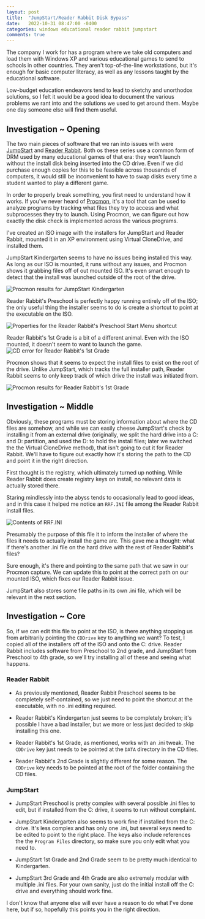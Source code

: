 ```yaml
---
layout: post
title:  "JumpStart/Reader Rabbit Disk Bypass"
date:   2022-10-31 08:47:00 -0400
categories: windows educational reader rabbit jumpstart
comments: true
---
```


The company I work for has a program where we take old computers and load them with Windows XP and various educational games to send to schools in other countries. They aren't top-of-the-line workstations, but it's enough for basic computer literacy, as well as any lessons taught by the educational software.

Low-budget education endeavors tend to lead to sketchy and unorthodox solutions, so I felt it would be a good idea to document the various problems we rant into and the solutions we used to get around them. Maybe one day someone else will find them useful.

## Investigation ~ Opening
The two main pieces of software that we ran into issues with were [JumpStart](https://jstart.fandom.com/wiki/JumpStart_Advanced_series) and [Reader Rabbit](https://readerrabbit.fandom.com/wiki/List_of_Reader_Rabbit_games). Both os these series use a common form of DRM used by many educational games of that era: they won't launch without the install disk being inserted into the CD drive. Even if we did purchase enough copies for this to be feasible across thousands of computers, it would still be inconvenient to have to swap disks every time a student wanted to play a different game.

In order to properly break something, you first need to understand how it works. If you've never heard of [Procmon](https://learn.microsoft.com/en-us/sysinternals/downloads/procmon), it's a tool that can be used to analyze programs by tracking what files they try to access and what subprocesses they try to launch. Using Procmon, we can figure out how exactly the disk check is implemented across the various programs.

I've created an ISO image with the installers for JumpStart and Reader Rabbit, mounted it in an XP environment using Virtual CloneDrive, and installed them.

JumpStart Kindergarten seems to have no issues being installed this way. As long as our ISO is mounted, it runs without any issues, and Procmon shows it grabbing files off of out mounted ISO. It's even smart enough to detect that the install was launched outside of the root of the drive.

![Procmon results for JumpStart Kindergarten](/assets/images/disk-bypass/jsakg-procmon.png)

Reader Rabbit's Preschool is perfectly happy running entirely off of the ISO; the only useful thing the installer seems to do is create a shortcut to point at the executable on the ISO.

![Properties for the Reader Rabbit's Preschool Start Menu shortcut](/assets/images/disk-bypass/rrp-properties.png)

Reader Rabbit's 1st Grade is a bit of a different animal. Even with the ISO mounted, it doesn't seem to want to launch the game.
![CD error for Reader Rabbit's 1st Grade](/assets/images/disk-bypass/rrf-error.png)

Procmon shows that it seems to expect the install files to exist on the root of the drive. Unlike JumpStart, which tracks the full installer path, Reader Rabbit seems to only keep track of which drive the install was initiated from.

![Procmon results for Reader Rabbit's 1st Grade](/assets/images/disk-bypass/rrf-procmon.png)

## Investigation ~ Middle
Obviously, these programs must be storing information about where the CD files are somehow, and while we can easily cheese JumpStart's check by installing it from an external drive (originally, we split the hard drive into a C: and D: partition, and used the D: to hold the install files; later we switched the the Virtual CloneDrive method), that isn't going to cut it for Reader Rabbit. We'll have to figure out exactly how it's storing the path to the CD and point it in the right direction.

First thought is the registry, which ultimately turned up nothing. While Reader Rabbit does create registry keys on install, no relevant data is actually stored there.

Staring mindlessly into the abyss tends to occasionally lead to good ideas, and in this case it helped me notice an `RRF.INI` file among the Reader Rabbit install files.

![Contents of RRF.INI](/assets/images/disk-bypass/rrf-ini.png)

Presumably the purpose of this file it to inform the installer of where the files it needs to actually install the game are. This gave me a thought: what if there's another .ini file on the hard drive with the rest of Reader Rabbit's files?

Sure enough, it's there and pointing to the same path that we saw in our Procmon capture. We can update this to point at the correct path on our mounted ISO, which fixes our Reader Rabbit issue.

JumpStart also stores some file paths in its own .ini file, which will be relevant in the next section.

## Investigation ~ Core
So, if we can edit this file to point at the ISO, is there anything stopping us from arbitrarily pointing the `CDDrive` key to anything we want? To test, I copied all of the installers off of the ISO and onto the C: drive. Reader Rabbit includes software from Preschool to 2nd grade, and JumpStart from Preschool to 4th grade, so we'll try installing all of these and seeing what happens.

### Reader Rabbit
- As previously mentioned, Reader Rabbit Preschool seems to be completely self-contained, so we just need to point the shortcut at the executable, with no .ini editing required.

- Reader Rabbit's Kindergarten just seems to be completely broken; it's possible I have a bad installer, but we more or less just decided to skip installing this one.

- Reader Rabbit's 1st Grade, as mentioned, works with an .ini tweak. The `CDDrive` key just needs to be pointed at the `DATA` directory in the CD files.

- Reader Rabbit's 2nd Grade is slightly different for some reason. The `CDDrive` key needs to be pointed at the root of the folder containing the CD files.

### JumpStart
- JumpStart Preschool is pretty complex with several possible .ini files to edit, but if installed from the C: drive, it seems to run without complaint.

- JumpStart Kindergarten also seems to work fine if installed from the C: drive. It's less complex and has only one .ini, but several keys need to be edited to point to the right place. The keys also include references the the `Program Files` directory, so make sure you only edit what you need to.

- JumpStart 1st Grade and 2nd Grade seem to be pretty much identical to Kindergarten.

- JumpStart 3rd Grade and 4th Grade are also extremely modular with multiple .ini files. For your own sanity, just do the initial install off the C: drive and everything should work fine.

I don't know that anyone else will ever have a reason to do what I've done here, but if so, hopefully this points you in the right direction.